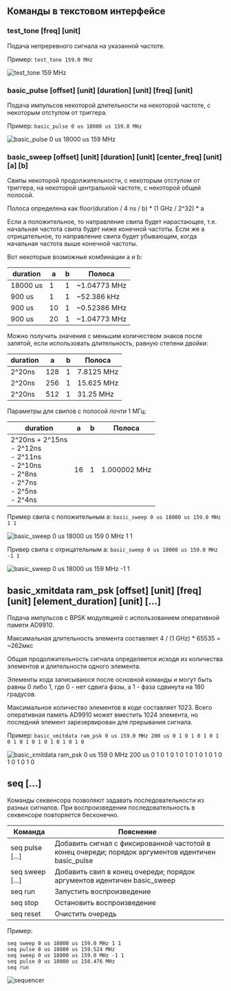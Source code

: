 ## Команды в текстовом интерфейсе

### test_tone [freq] [unit]

Подача непреревного сигнала на указанной частоте.

Пример: `test_tone 159.0 MHz`

![test_tone 159 MHz](https://github.com/AXKuhta/stm32_ad9910/assets/11133304/b8247705-0dce-4c52-bee0-04f8d200ca63)

### basic_pulse [offset] [unit] [duration] [unit] [freq] [unit]

Подача импульсов некоторой длительности на некоторой частоте, с некоторым отступом от триггера.

Пример: `basic_pulse 0 us 18000 us 159.0 MHz`

![basic_pulse 0 us 18000 us 159 MHz](https://github.com/AXKuhta/stm32_ad9910/assets/11133304/811c9247-69cc-470e-939c-28d8a6da24cb)

### basic_sweep [offset] [unit] [duration] [unit] [center_freq] [unit] [a] [b]

Свипы некоторой продолжительности, с некоторым отступом от триггера, на некоторой центральной частоте, с некоторой общей полосой.

Полоса определена как floor(duration / 4 ns / b) * (1 GHz / 2^32) * a

Если a положительное, то направление свипа будет нарастающее, т.е. начальная частота свипа будет ниже конечной частоты. Если же a отрицательное, то направление свипа будет убывающим, когда начальная частота выше конечной частоты.

Вот некоторые возможные комбинации a и b:

|duration|a|b|Полоса|
|---|---|---|---|
|18000 us|1|1|~1.04773 MHz|
|900 us|1|1|~52.386 kHz|
|900 us|10|1|~0.52386 MHz|
|900 us|20|1|~1.04773 MHz|

Можно получить значения с меньшим количеством знаков после запятой, если использовать длительность, равную степени двойки:

|duration|a|b|Полоса|
|---|---|---|---|
|2^20ns|128|1|7.8125 MHz|
|2^20ns|256|1|15.625 MHz|
|2^20ns|512|1|31.25 MHz|

Параметры для свипов с полосой _почти_ 1 МГц:

|duration|a|b|Полоса|
|---|---|---|---|
|2^20ns + 2^15ns<br> - 2^12ns<br> - 2^11ns<br> - 2^10ns<br> - 2^8ns<br> - 2^7ns<br> - 2^5ns<br> - 2^4ns|16|1|1.000002 MHz|


Пример свипа с положительным a: `basic_sweep 0 us 18000 us 159.0 MHz 1 1`

![basic_sweep 0 us 18000 us 159 0 MHz 1 1](https://github.com/AXKuhta/stm32_ad9910/assets/11133304/42b9fbb8-24d8-41ef-bb70-10d8a34ef350)

Привер свипа с отрицательным a: `basic_sweep 0 us 18000 us 159.0 MHz -1 1`

![basic_sweep 0 us 18000 us 159 MHz -1 1](https://github.com/AXKuhta/stm32_ad9910/assets/11133304/dad0410a-4e60-432f-98e3-4a42e0b2e1b7)

## basic_xmitdata ram_psk [offset] [unit] [freq] [unit] [element_duration] [unit] [...]

Подача импульсов с BPSK модуляцией с использованием оперативной памяти AD9910.

Максимальная длительность элемента составляет 4 / (1 GHz) * 65535 = ~262мкс

Общая продолжительность сигнала определяется исходя из количества элементов и длительности одного элемента.

Элементы кода записываюся после основной команды и могут быть равны 0 либо 1, где 0 - нет сдвига фазы, а 1 - фаза сдвинута на 180 градусов.

Максимальное количество элементов в коде составляет 1023. Всего оперативная память AD9910 может вместить 1024 элемента, но последний элемент зарезервирован для прерывания сигнала.

Пример: `basic_xmitdata ram_psk 0 us 159.0 MHz 200 us 0 1 0 1 0 1 0 1 0 1 0 1 0 1 0 1 0 1 0 1 0`

![basic_xmitdata ram_psk 0 us 159 0 MHz 200 us 0 1 0 1 0 1 0 1 0 1 0 1 0 1 0 1 0 1 0 1 0](https://github.com/AXKuhta/stm32_ad9910/assets/11133304/9d44b6c3-7886-439b-b150-7b878d2c6e5a)

## seq [...]

Команды секвенсора позволяют задавать последовательности из разных сигналов. При воспроизведении последовательность в секвенсоре повторяется бесконечно.

|Команда|Пояснение|
|---|---|
|seq pulse [...]|Добавить сигнал с фиксированной частотой в конец очереди; порядок аргументов идентичен basic_pulse|
|seq sweep [...]|Добавить свип в конец очереди; порядок аргументов идентичен basic_sweep|
|seq run|Запустить воспроизведение|
|seq stop|Остановить воспроизведение|
|seq reset|Очистить очередь|

Пример:

```
seq sweep 0 us 18000 us 159.0 MHz 1 1
seq pulse 0 us 18000 us 159.524 MHz
seq sweep 0 us 18000 us 159.0 MHz -1 1
seq pulse 0 us 18000 us 158.476 MHz
seq run
```

![sequencer](https://github.com/AXKuhta/stm32_ad9910/assets/11133304/f3c8a885-f8eb-494d-8bab-78471956a0b9)

